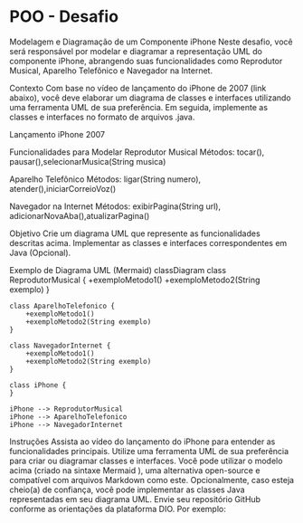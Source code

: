 
# POO - Desafio
Modelagem e Diagramação de um Componente iPhone
Neste desafio, você será responsável por modelar e diagramar a representação UML do componente iPhone, abrangendo suas funcionalidades como Reprodutor Musical, Aparelho Telefônico e Navegador na Internet.

Contexto
Com base no vídeo de lançamento do iPhone de 2007 (link abaixo), você deve elaborar um diagrama de classes e interfaces utilizando uma ferramenta UML de sua preferência. Em seguida, implemente as classes e interfaces no formato de arquivos .java.

Lançamento iPhone 2007

Funcionalidades para Modelar
Reprodutor Musical
Métodos: tocar(), pausar(),selecionarMusica(String musica)

Aparelho Telefônico
Métodos: ligar(String numero), atender(),iniciarCorreioVoz()

Navegador na Internet
Métodos: exibirPagina(String url), adicionarNovaAba(),atualizarPagina()

Objetivo
Crie um diagrama UML que represente as funcionalidades descritas acima.
Implementar as classes e interfaces correspondentes em Java (Opcional).

Exemplo de Diagrama UML (Mermaid)
classDiagram
    class ReprodutorMusical {
        +exemploMetodo1()
        +exemploMetodo2(String exemplo)
    }

    class AparelhoTelefonico {
        +exemploMetodo1()
        +exemploMetodo2(String exemplo)
    }

    class NavegadorInternet {
        +exemploMetodo1()
        +exemploMetodo2(String exemplo)
    }

    class iPhone {
    }

    iPhone --> ReprodutorMusical
    iPhone --> AparelhoTelefonico
    iPhone --> NavegadorInternet


Instruções
Assista ao vídeo do lançamento do iPhone para entender as funcionalidades principais.
Utilize uma ferramenta UML de sua preferência para criar ou diagramar classes e interfaces. Você pode utilizar o modelo acima (criado na sintaxe Mermaid ), uma alternativa open-source e compatível com arquivos Markdown como este.
Opcionalmente, caso esteja cheio(a) de confiança, você pode implementar as classes Java representadas em seu diagrama UML.
Envie seu repositório GitHub conforme as orientações da plataforma DIO. Por exemplo:
